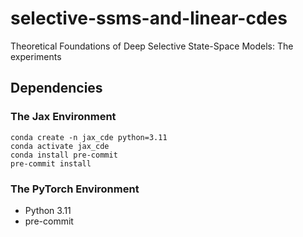 # selective-ssms-and-linear-cdes
Theoretical Foundations of Deep Selective State-Space Models: The experiments

## Dependencies

### The Jax Environment

```angular2html
conda create -n jax_cde python=3.11
conda activate jax_cde
conda install pre-commit
pre-commit install
```


### The PyTorch Environment

- Python 3.11
- pre-commit